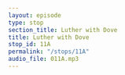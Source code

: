 ```yaml
---
layout: episode
type: stop
section_title: Luther with Dove
title: Luther with Dove
stop_id: 11A
permalink: "/stops/11A"
audio_file: 011A.mp3
---
```


